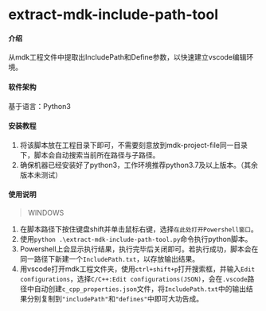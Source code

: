 # extract-mdk-include-path-tool

#### 介绍
从mdk工程文件中提取出IncludePath和Define参数，以快速建立vscode编辑环境。

#### 软件架构
基于语言：Python3

#### 安装教程

1.  将该脚本放在工程目录下即可，不需要刻意放到mdk-project-file同一目录下，脚本会自动搜索当前所在路径与子路径。
2.  确保机器已经安装好了python3，工作环境推荐python3.7及以上版本。（其余版本未测试）

#### 使用说明
> WINDOWS
1.  在脚本路径下按住键盘shift并单击鼠标右键，选择`在此处打开Powershell窗口`。
2.  使用`python .\extract-mdk-include-path-tool.py`命令执行python脚本。
3.  Powershell上会显示执行结果，执行完毕后关闭即可。若执行成功，脚本会在同一路径下新建一个`IncludePath.txt`，以存放输出结果。
4.  用vscode打开mdk工程文件夹，使用`ctrl+shift+p`打开搜索框，并输入`Edit configurations`，选择`C/C++:Edit configurations(JSON)`，会在`.vscode`路径中自动创建`c_cpp_properties.json`文件，将`IncludePath.txt`中的输出结果分别复制到`"includePath"`和`"defines"`中即可大功告成。
